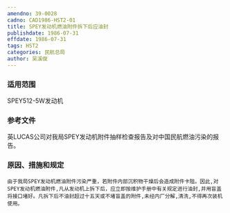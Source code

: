 ```yaml
---
amendno: 39-0028  
cadno: CAD1986-HST2-01  
title: SPEY发动机燃油附件拆下后应油封  
publishdate: 1986-07-31  
effdate: 1986-07-31  
tags: HST2  
categories: 民航总局  
author: 吴溪俊  
---
```

  
### 适用范围  
SPEY512-5W发动机  
  
<!--more-->  
### 参考文件  
英LUCAS公司对我局SPEY发动机附件抽样检查报告及对中国民航燃油污染的报告。  
  
### 原因、措施和规定  
    由于我局SPEY发动机燃油附件污染严重，若附件内部沉积物干燥后会造成附件卡阻。因此,对SPEY发动机燃油附件,凡从发动机上拆下后，应立即按维护手册中有关规定进行油封,并用盲盖将接口堵好。凡拆下后不油封超过十五天或不堵盲盖的附件,未经内厂分解,清洗,不得再次装机使用。  
